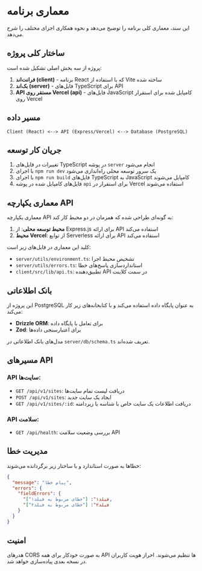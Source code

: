 # معماری برنامه

این سند، معماری کلی برنامه را توضیح می‌دهد و نحوه همکاری اجزای مختلف را شرح می‌دهد.

## ساختار کلی پروژه

پروژه از سه بخش اصلی تشکیل شده است:

1. **فرانت‌اند (client)** - برنامه React که با استفاده از Vite ساخته شده
2. **بک‌اند (server)** - فایل‌های TypeScript برای API
3. **API مستقر روی Vercel (api)** - فایل‌های JavaScript کامپایل شده برای استقرار روی Vercel

## مسیر داده

```
Client (React) <--> API (Express/Vercel) <--> Database (PostgreSQL)
```

## جریان کار توسعه

1. تغییرات در فایل‌های TypeScript در پوشه `server` انجام می‌شود
2. با اجرای `npm run dev` یک سرور توسعه محلی راه‌اندازی می‌شود
3. با اجرای `npm run build` فایل‌های TypeScript به JavaScript کامپایل می‌شوند
4. فایل‌های کامپایل شده در پوشه `api` برای استقرار در Vercel استفاده می‌شوند

## معماری یکپارچه API

معماری یکپارچه API به گونه‌ای طراحی شده که همزمان در دو محیط کار کند:

1. **محیط توسعه محلی**: از Express.js برای ارائه API استفاده می‌کند
2. **محیط Vercel**: از توابع Serverless برای ارائه API استفاده می‌کند

کلید این معماری در فایل‌های زیر است:

- `server/utils/environment.ts`: تشخیص محیط اجرا
- `server/utils/errors.ts`: استاندارد‌سازی پاسخ‌های خطا
- `client/src/lib/api.ts`: تطبیق‌دهنده API در سمت کلاینت

## بانک اطلاعاتی

این پروژه از PostgreSQL به عنوان پایگاه داده استفاده می‌کند و با کتابخانه‌های زیر کار می‌کند:

- **Drizzle ORM**: برای تعامل با پایگاه داده
- **Zod**: برای اعتبارسنجی داده‌ها

مدل‌های بانک اطلاعاتی در `server/db/schema.ts` تعریف شده‌اند.

## مسیرهای API

### API سایت‌ها:

- `GET /api/v1/sites`: دریافت لیست تمام سایت‌ها
- `POST /api/v1/sites`: ایجاد یک سایت جدید
- `GET /api/v1/sites/:id`: دریافت اطلاعات یک سایت خاص با شناسه یا زیردامنه

### API سلامت:

- `GET /api/health`: بررسی وضعیت سلامت API

## مدیریت خطا

خطاها به صورت استاندارد و با ساختار زیر برگردانده می‌شوند:

```json
{
  "message": "پیام خطا",
  "errors": {
    "fieldErrors": {
      "فیلد۱": ["خطای مربوط به فیلد۱"],
      "فیلد۲": ["خطای مربوط به فیلد۲"]
    }
  }
}
```

## امنیت

هدرهای CORS به صورت خودکار برای همه API ها تنظیم می‌شوند. احراز هویت کاربران در نسخه بعدی پیاده‌سازی خواهد شد. 